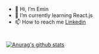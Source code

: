- 👋 Hi, I’m Emin
- 🌱 I’m currently learning React.js
- 📫 How to reach me <a href="https://www.linkedin.com/in/emin-palaz-702745209" target="_blank">Linkedin</a>


<h1> </h1>






[![Anurag's github stats](https://github-readme-stats.vercel.app/api?username=eminpalaz01&theme=tokyonight)](https://github.com/anuraghazra/github-readme-stats)

<!---
eminpalaz01/eminpalaz01 is a ✨ special ✨ repository because its `README.md` (this file) appears on your GitHub profile.
You can click the Preview link to take a look at your changes.
--->
